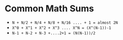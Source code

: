 # Common Math Sums

- `N + N/2 + N/4 + N/8 + N/16 .... + 1 = almost 2N`
- `X^0 + X^1 + X^2 + X^3 .... X^N = (X^(N-1))-1`
- `N-1 + N-2 + N-3 +....2+1 = (N(N-1))/2`